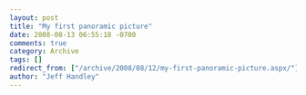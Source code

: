 ```yaml
---
layout: post
title: "My first panoramic picture"
date: 2008-08-13 06:55:18 -0700
comments: true
category: Archive
tags: []
redirect_from: ["/archive/2008/08/12/my-first-panoramic-picture.aspx/"]
author: "Jeff Handley"
---
```


